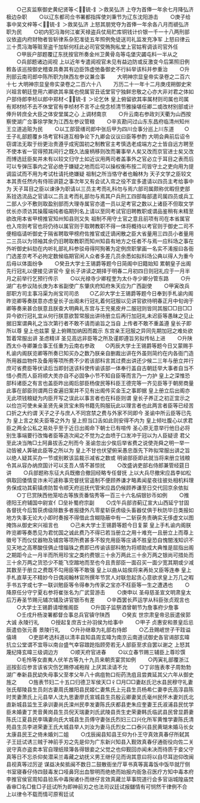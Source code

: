 <!-- { "loadSidebar": true } -->
　　○己亥监察御史黄纪贤等＜锍-釒＞救吴弘济  上夺为首俸一年余七月降弘济极边杂职
　　○以辽东都司佥书署都指挥使刘秉节为辽东沈阳游击
　　○庚子给事中吴文梓等＜锍-釒＞救吴弘济  上怒其朋党夺为首俸一年余各八月而禠弘济职为民
　　○初内犯冯海何江崔天禄盗兵仗局贮库铜钱计价银一千一十八两刑部议依盗内府财物者皆斩律系杂犯准徒五年照例免徒送司礼监发充净军  上怒曰律云三十贯冯海等赃至盗千加斩何枉此必司官受贿狥私堂上官姑宥调该司官外任
　　○甲辰户部题覆辽东抚按官所奏金州卫黄骨岛等屯堡灾蠲屯料一半从之
　　○兵部题诸边阅视  上以近年专遣阅视官未见有益边防或反激变今后第照旧例敕各该巡按御史稽查具奏其有边臣饰虚弛备御史不行紏举该科并参重治
　　○升刑部云南司郎中陈所职为陕西左参议兼佥事
　　大明神宗显皇帝实录卷之二百六十七
大明神宗显皇帝实录卷之二百六十八
　　万历二十一年十二月庚戌朔御史宋兴祖言朝廷登用六卿欲其率属也傥属官丑诋堂官宁独鲜忠敬之心亦大非对君之体如户部侍郎李桢以郎中郑材＜锍-釒＞论乞休  皇上俯留欲其率属材则司属也司属有郑材桢不去不休堂官有李桢材不言不止傥念桢清节雅操堪任卿二或改材别部或计俸升转庶全大臣之体安堂属之心  上调材南京
　　○升云南右参政刘天衢为山西按察使湖广佥事徐学聚为江西左参议管粮
　　○辛亥勘问过山东东昌府临清州知州王立道追赃为民
　　○以工部营缮司郎中张后甲为四川佥事分巡上川东道　　○壬子礼部题覆乡场考官科道互相争论下九卿会议议曰臣等参酌  大明会典前后诏令窃谓法无取于纷更治贵遵乎成宪国初之制教官主考慎选老成端方之士皆自远方聘至不使本省一官得预其间行之既久法废柄移则改而署事举人矣又改而京官进士矣又改而博选廷臣矣并未有以较文归守土如近议用两司者盖事外之官必立于耳目之表而后可以专弹压事内之官必绝于嫌疑之地而后可以操权衡布按二司皆守土之吏向用为提调监试而不用为考试杜请托绝嫌疑  祖制之所当恪守者也翰林为  天子文学之臣较文本其责任然内有侍班讲筵之事次年又有会试入帘之役不宜多遣请以四员主考给事中为  天子耳目之臣以谏诤为职请以三员主考而礼科勿与焉六部司属颇称优暇但吏部系铨选流品之官请以二员主考而礼部勿与焉其户兵刑工四部每部遣司属四员或兵工二部人少不敷则取盈别部而大理寺属官亦遣一员以足考官之数以上诸臣不但取文学优长亦须访其操履端纯者临期列名上请以至同考试官旧聘教职或谓品鉴稍有未精至欲改用本省甲榜推官知州知县则又失  祖制不用守土官之意且前项有司在本省属官也入帘则考官也将仍待以属官则于取聘教职不得一体将概待以考官则于御史二司不便相临请听御史于隔省聘取甲榜府佐推官或迁谪闲散之臣大省量用三四员小者量用二三员以为领袖其余仍旧聘取教职而知州知县有地方之任者不与焉一应科场之事在外听御史紏劾在内听礼部礼科参驳毋得阿狥著为定例庶职掌画一名实不淆报曰各衙门选差京考不必拘定数候临期官闲人众者多差几员余悉如拟科场公典以得人为重今后毋以体面纷争
　　○癸丑大学士王锡爵等题今日简阁中旧籍始知  累朝皇子出阁先行冠礼以便接见讲官今  皇长子讲读之期择于明春二月初四日则冠礼应于一月半月之前举行乞预行传示
　　○以光禄寺少卿程奎为太仆寺少卿分管东路
　　○升湖广右参议陆长庚为本省副使广东肇庆府知府朱天应为广西副使
　　○甲寅改兵部职方司主事冯渠为尚宝司司丞　　○乙卯大学士王锡爵等题今日奉到手札谕内阁昨览卿等奏朕意亦虑皇长子出阁未行冠礼着何冠服以见讲官欲待明春正月中旬询于卿等奏来甚合朕意且朕查大明典礼东宫与王兖冕皮弁二服冠则皆同其服□□目□□异今欲行冠礼宜从何行朕意欲暂常服出讲待册立后再行加冠礼未迟臣等愚昧之见止据旧案谓典礼之当次第行者不敢不请而谕旨之当自  上传者不敢不重盖遵  皇长子即所以尊  皇上也兹蒙  皇上俯赐加纳因而裁示  东宫亲王冠服之异同先期加冠之难处欲暂着常服出讲  圣虑精详  圣见高远非臣等之所及谨即遵旨另拟传帖上进
　　○升陕西太仆寺卿兼佥事王任重为云南右参政　　○丙辰大学士王锡爵等题今日又蒙赐手札谕内阁朕览卿等所奏已知买办之数乃朕亲自删裁出讲在外虽则简约在内各衙门造所用器皿物件及备用等项所费不少若该部科言其过费出讲还少候二三年与册立并行庶可省费臣等伏读后当即封送该科使传谕该部一体奉行盖自古朝廷举大事者自当不惜小费而人臣将顺大羙亦自不必固争小节不知自臣等而言乃一力护  皇上之深惟恐部科诸臣之有言也盖臣昨出阁后部臣杨俊民等科臣王德完等一齐见臣等于朝房商量此事在部臣则谓两日查遍旧案并不见有出阁传买金玉之事即据  皇上册立后出阁亦无此项钱粮疑为内臣开写之误此以事言者也在科臣则谓  皇长子养正之初正宜示之以俭岂可使未亲圣贤先亲货宝未购书籍先购服玩此以理言者也此两言者臣等已经苦口折之大约谓  天子之子与庶人不同宫禁之费与外家不同即今  圣谕中所云臣等已先为  皇上言之矣夫臣等之外为  皇上担当口舌如此则安得不内为  皇上倾吐腹心以求君臣之两全公私之易处乎至于近日出阁命下朝士已有喧传  圣心原无意举行他日必将别生事端要行改悔者臣等造次闻之不觉为之血喷于口发冲于冠以为人臣疑谤  君父至此决当陏□土阿鼻拔舌之刑而今  圣谕忽出少俟后举省费之说使尧舜之明一举一动皆被人筭破此臣等之所以为  皇上不甘也伏望俯采愚忠亟先下昨拟常服出讲之旨以绝人疑其买办一节或别敕该监裁示减省之数或  明谕部臣即此就当将来册立钱粮令其从容办纳庶国计可以支吾人情不甚惊扰
　　○改盛讷吏部右侍郎兼管经筵日讲
　　○兵部题称东征大兵既撤合撤回经略专任督抚  上以大兵尽撤宋应昌李如松俱取回倭情变诈未可遽称事完督抚官遥制不便顾养谦才略素闻星夜往彼处相机料理务保成功其蓟镇虏防暂令顺天府巡抚代管宋应昌仍候顾养谦至日交代回京余依拟
　　○丁巳赏陕西他笼哈古等族贡番恼秀等一百三十六名绢银钞币如例
　　○推德阳王府辅国中尉宣亻□垒补蜀府宗副
　　○戊午兵部咨蓟辽宣大山西延宁甘固各督抚今后暂获虏级除数多者报捷外凡零星斩获虏级头畜器仗俱于秋防毕日类报如地方失事无论大小即时奏报不得借此含糊隐蔽中有一二斩获务责确实无侈虚文以图掩饰从御史宋兴祖言也
　　○己未大学士王锡爵等题今日复蒙  皇上手札谕内阁朕昨览卿等奏悉见为君忧国之诚此费乃不得已若当册立之用十难充一且册立上而尊上徽号下而仪仗器物及铺宫等项所费甚多不彀充用臣等庄诵不胜皇恐自愧闇浅知识不见天地之高寒酸伎俩止惜锱铢之费即已传谕该部科勉为将顺助成大典惟是屈指出阁之期距今止一月半而所用珍宝之类约费银三十余万两此三十余万两之银尚可措处而三十余万两之货恐少不能飞空蹜地而至也今且责部臣一面召买一面少宽其期或少减其数至于册立之费既不勾用臣等不敢强  皇上以曲从姑俟将来再处又臣等连奉  皇上手札直草无不精妙今日偶阅翰林官所撰年节赏人对联忽起贪心意欲求皇上万几之暇手书五字或七字一联训勉臣等令得奉为传家之宝亦不枉臣等一生之遭遇也
　　○降原任分守宁夏右参将崔张名为广武营游击
　　○庚申以  圣母慈圣宣文明肃皇太后万寿圣节赐元辅次辅及讲官银币有差
　　○辛酉罢长芦运学从科臣张贞观言也
　　○大学士王锡爵请增推阁臣
　　○升国子监祭酒曾朝节为詹事府少詹事
　　○壬戌升杨浚署都督佥事总兵官镇守陕西
　　○癸亥  世宗肃皇帝忌辰遣侯郭大诚  永陵行礼
　　○授起复庶吉士孙羽侯为给事中
　　○甲子  贞惠安和景皇后忌辰遣伯张元善  景陵行礼　　○升孙继皋为礼部右侍郎
　　○乙丑赐岷世子干跬谥僖靖
　　○吏部考选科道以清丰县知县周玄暐为南京云南道试御史各官谒部玄暐抗立公堂谓不宜辱以南台盛气幸容踉跄指顾旁若无人部臣至求自罢以谢之  上怒其蔑纪降玄暐三级调边方
　　○顺天府官进春
　　○以立春节赐三辅臣上尊珍馔
　　○毛怜等女直夷人伏羊古等九十九员来朝贡宴赏如例
　　○丙寅礼部覆浙江巡按彭应参言该省灾伤乞赐停减袍叚  上厌其渎请不允
　　○丁卯旌表孝子周勃勃湖广奉新县民幼失母事父至孝父年八十病疽勃口衔药洗疽且尝粪延其父六年从御史旌之
　　○旌表节妇二十五口归德卫军侯天□彳□月□□妻赵氏汜水县民穆守礼妻张氏鄢陵县生员剡古妻周氏雒阳县民姬仁妻焦氏上元县生员杨希仁妻李氏高淳县陈时羙妻萧氏上元县举人沈九思妻廖氏宣城县生员殷云卿妻吴氏毫州民怀木妻刘氏北直新城县监生王承训妻尚氏滦州民李发妻陈氏庆都县吏朱应奎妻王氏淑浦县民忧学臣未婚妻丁羙音黄岗县生员倪天瑞妻刘氏武陵县贡生史荣妻韩氏临武县民曾显爵妻陈氏江夏县民李瑀妻向氏大城县生员傅守妻张氏烈妇三口兴化所军黄惟学妻陈氏清苑县生员李进荣妻王氏大城县举人刘汝为妻马氏烈女二口泰兴县民黄瑚未婚马长女太康县民王之倚未婚刘二姐
　　○戊辰闽县知县王仰为仆王守真效真春仔所弑其子王廷试诱三贼于神前手刃之先是仰为广东新兴知县入觐效真春仔通衙役向佐二关说守真亦盗卖本官自理纸赎簿各得银妾之父觉之也仰觐回亦闻未决而待质于妾父守真等日不忘杀仰矣潜采兰毒藏之幼抚义男王继仔见而询其意曰将以自尽耳迨仰改闽县视真等过厉逆  谋益决矣抵闽不数日二鼓散衙坐厅草书真等寘毒饭中饭毕就厅侧书室寝春仔侍四鼓毒发口哑鼻窍出血黎明而绝绝而始报内衙急召医疗方知中毒本府李推官侯官周知县验系中毒掬诸仆而继仔言效真藏兰草事院道行会多官诣城隍庙焚香审□名□隹□子廷试所为即神前刃之也法司议廷试报讎情有可悯然干律例不合  上以律令不载而情可原宥廷试
